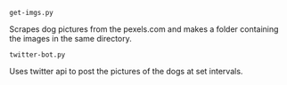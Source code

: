 ```
get-imgs.py
```
Scrapes dog pictures from the pexels.com and makes a folder containing the images in the same directory.
```
twitter-bot.py
```
Uses twitter api to post the pictures of the dogs at set intervals.
